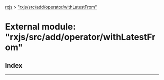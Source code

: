 [rxjs](../README.md) > ["rxjs/src/add/operator/withLatestFrom"](../modules/_rxjs_src_add_operator_withlatestfrom_.md)

# External module: "rxjs/src/add/operator/withLatestFrom"

## Index

---

